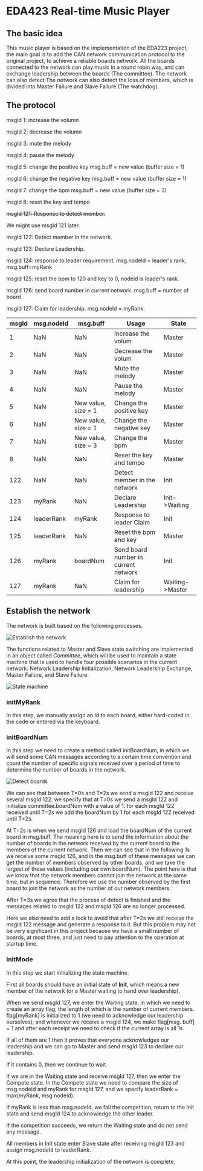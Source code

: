 # EDA423 Real-time Music Player

## The basic idea
This music player is based on the implementation of the EDA223 project, the main goal is to add the CAN network communication protocol to the original project, to achieve a reliable boards network. All the boards connected to the network can play music in a round robin way, and can exchange leadership between the boards (The committee). The network can also detect The network can also detect the loss of members, which is divided into Master Failure and Slave Failure (The watchdog).

## The protocol

msgId 1: increase the volumn

msgId 2: decrease the volumn

msgId 3: mute the melody

msgId 4: pause the melody

msgId 5: change the positive key msg.buff = new value (buffer size = 1)

msgId 6: change the negative key msg.buff = new value (buffer size = 1)

msgId 7: change the bpm msg.buff = new value (buffer size = 3)

msgId 8: reset the key and tempo

<s>msgId 121: Response to detect member.</s>

We might use msgId 121 later.

msgId 122: Detect member in the network.

msgId 123: Declare Leadership.

msgId 124: response to leader requirement. msg.nodeId = leader's rank, msg.buff=myRank

msgId 125: reset the bpm to 120 and key to 0, nodeid is leader's rank.

msgId 126: send board number in current network. msg.buff = number of board

msgId 127: Claim for leadership. msg.nodeId = myRank.

| msgId      | msg.nodeId | msg.buff | Usage | State |
| ----------- | ----------- | ----------- | ----------- | ----------- |
| 1 | NaN | NaN | Increase the volum | Master |
| 2 | NaN | NaN | Decrease the volum | Master |
| 3 | NaN | NaN | Mute the melody | Master |
| 4 | NaN | NaN | Pause the melody | Master |
| 5 | NaN | New value, size = 1 | Change the positive key | Master |
| 6 | NaN | New value, size = 1 | Change the negative key | Master |
| 7 | NaN | New value, size = 3 | Change the bpm | Master |
| 8 | NaN | NaN | Reset the key and tempo | Master |
| 122 | NaN | NaN | Detect member in the network | Init |
| 123 | myRank | NaN | Declare Leadership | Init->Waiting |
| 124 | leaderRank | myRank | Response to leader Claim | Init |
| 125 | leaderRank | NaN | Reset the bpm and key | Master |
| 126 | myRank | boardNum | Send board number in current network | Init |
| 127 | myRank | NaN | Claim for leadership | Waiting->Master |




## Establish the network
The network is built based on the following processes.

![Establish the network](Graph/Establish.jpg)

The functions related to Master and Slave state switching are implemented in an object called *Committee*, which will be used to maintain a state machine that is used to handle four possible scenarios in the current network: Network Leadership Initialization, Network Leadership Exchange, Master Failure, and Slave Failure.

![State machine](Graph/State_machine.jpg)

### initMyRank
In this step, we manually assign an Id to each board, either hard-coded in the code or entered via the keyboard.

### initBoardNum
In this step we need to create a method called initBoardNum, in which we will send some CAN messages according to a certain time convention and count the number of specific signals received over a period of time to determine the number of boards in the network.

![Detect boards](Graph/Detect.jpg)

We can see that between T=0s and T=2s we send a msgId 122 and receive several msgId 122. we specify that at T=0s we send a msgId 122 and initialize committee.boardNum with a value of 1. for each msgId 122 received until T=2s we add the boardNum by 1 for each msgId 122 received until T=2s.

At T=2s is when we send msgId 126 and load the boardNum of the current board in msg.buff. The meaning here is to send the information about the number of boards in the network received by the current board to the members of the current network. Then we can see that in the following 1s we receive some msgId 126, and in the msg.buff of these messages we can get the number of members observed by other boards, and we take the largest of these values (including our own boardNum). The point here is that we know that the network members cannot join the network at the same time, but in sequence. Therefore we use the number observed by the first board to join the network as the number of our network members.

After T=3s we agree that the process of detect is finished and the messages related to msgId 122 and msgId 126 are no longer processed.

Here we also need to add a lock to avoid that after T=2s we still receive the msgId 122 message and generate a response to it. But this problem may not be very significant in this project because we have a small number of boards, at most three, and just need to pay attention to the operation at startup time.

### initMode
In this step we start initializing the state machine. 

First all boards should have an initial state of **Init**, which means a new member of the network (or a Master waiting to hand over leadership).

When we send msgId 127, we enter the Waiting state, in which we need to create an array flag, the length of which is the number of current members. flag[myRank] is initialized to 1 (we need to acknowledge our leadership ourselves), and whenever we receive a msgId 124, we make flag[msg. buff] = 1 and after each receipt we need to check if the current array is all 1s.

If all of them are 1 then it proves that everyone acknowledges our leadership and we can go to Master and send msgId 123 to declare our leadership.

If it contains 0, then we continue to wait.

If we are in the Waiting state and receive msgId 127, then we enter the Compete state. In the Compete state we need to compare the size of msg.nodeId and myRank for msgId 127, and we specify leaderRank = max(myRank, msg.nodeId).

If myRank is less than msg.nodeId, we fail the competition, return to the Init state and send msgId 124 to acknowledge the other leader.

If the competition succeeds, we return the Waiting state and do not send any message.

All members in Init state enter Slave state after receiving msgId 123 and assign msg.nodeId to leaderRank.

At this point, the leadership initialization of the network is complete.